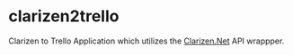 # clarizen2trello
Clarizen to Trello Application which utilizes the [Clarizen.Net](https://github.com/garfbradaz/clarizen.net) API wrappper.
